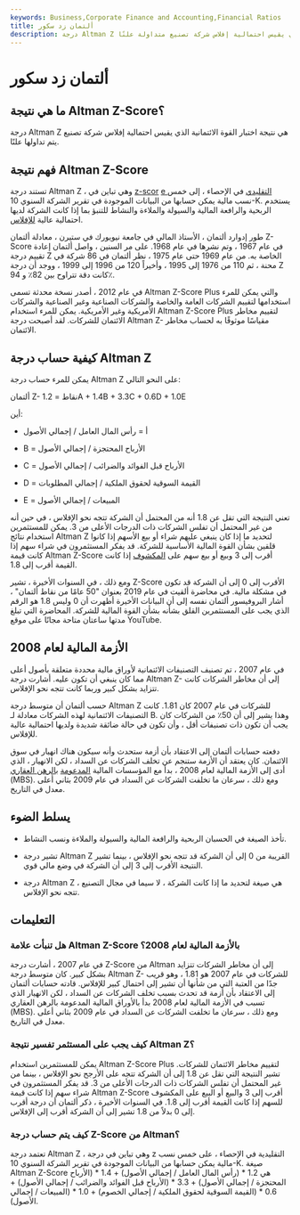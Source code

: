 ```yaml
---
keywords: Business,Corporate Finance and Accounting,Financial Ratios
title: ألتمان زد سكور
description: درجة Altman Z هي نتيجة اختبار القوة الائتمانية الذي يقيس احتمالية إفلاس شركة تصنيع متداولة علنًا.
---
```


# ألتمان زد سكور
## ما هي نتيجة Altman Z-Score؟

درجة Altman Z هي نتيجة اختبار القوة الائتمانية الذي يقيس احتمالية إفلاس شركة تصنيع يتم تداولها علنًا.

## فهم نتيجة Altman Z-Score

تستند درجة Altman Z ، وهي تباين في [z-scor](/zscore) [e التقليدي](/zscore) في الإحصاء ، إلى خمس نسب مالية يمكن حسابها من البيانات الموجودة في تقرير الشركة السنوي 10-K. يستخدم الربحية والرافعة المالية والسيولة والملاءة والنشاط للتنبؤ بما إذا كانت الشركة لديها احتمالية عالية [للإفلاس](/insolvency).

طور إدوارد ألتمان ، الأستاذ المالي في جامعة نيويورك في ستيرن ، معادلة ألتمان Z-Score في عام 1967 ، وتم نشرها في عام 1968. على مر السنين ، واصل ألتمان إعادة تقييم درجة Z الخاصة به. من عام 1969 حتى عام 1975 ، نظر ألتمان في 86 شركة في محنة ، ثم 110 من 1976 إلى 1995 ، وأخيراً 120 من 1996 إلى 1999 ، ووجد أن درجة Z كانت دقة تتراوح بين 82٪ و 94٪.

في عام 2012 ، أصدر نسخة محدثة تسمى Altman Z-Score Plus والتي يمكن للمرء استخدامها لتقييم الشركات العامة والخاصة والشركات الصناعية وغير الصناعية والشركات الأمريكية وغير الأمريكية. يمكن للمرء استخدام Altman Z-Score Plus لتقييم مخاطر الائتمان للشركات. لقد أصبحت درجة Altman Z- مقياسًا موثوقًا به لحساب مخاطر الائتمان.

## كيفية حساب درجة Altman Z

يمكن للمرء حساب درجة Altman Z على النحو التالي:

ألتمان Z- نقاط = 1.2A + 1.4B + 3.3C + 0.6D + 1.0E

أين:

- أ = رأس المال العامل / إجمالي الأصول

- B = الأرباح المحتجزة / إجمالي الأصول

- C = الأرباح قبل الفوائد والضرائب / إجمالي الأصول

- D = القيمة السوقية لحقوق الملكية / إجمالي المطلوبات

- E = المبيعات / إجمالي الأصول

تعني النتيجة التي تقل عن 1.8 أنه من المحتمل أن الشركة تتجه نحو الإفلاس ، في حين أنه من غير المحتمل أن تفلس الشركات ذات الدرجات الأعلى من 3. يمكن للمستثمرين استخدام نتائج Altman Z لتحديد ما إذا كان ينبغي عليهم شراء أو بيع الأسهم إذا كانوا قلقين بشأن القوة المالية الأساسية للشركة. قد يفكر المستثمرون في شراء سهم إذا كانت قيمة Altman Z-Score أقرب إلى 3 وبيع أو بيع سهم على [المكشوف](/shortselling) إذا كانت القيمة أقرب إلى 1.8.

ومع ذلك ، في السنوات الأخيرة ، تشير Z-Score الأقرب إلى 0 إلى أن الشركة قد تكون في مشكلة مالية. في محاضرة ألقيت في عام 2019 بعنوان "50 عامًا من نقاط ألتمان" ، أشار البروفيسور ألتمان نفسه إلى أن البيانات الأخيرة أظهرت أن 0 وليس 1.8 هو الرقم الذي يجب على المستثمرين القلق بشأنه بشأن القوة المالية للشركة. المحاضرة التي تبلغ مدتها ساعتان متاحة مجانًا على موقع YouTube.

## الأزمة المالية لعام 2008

في عام 2007 ، تم تصنيف التصنيفات الائتمانية لأوراق مالية محددة متعلقة بأصول أعلى مما كان ينبغي أن تكون عليه. أشارت درجة Altman Z- إلى أن مخاطر الشركات كانت تتزايد بشكل كبير وربما كانت تتجه نحو الإفلاس.

حسب ألتمان أن متوسط درجة Altman Z للشركات في عام 2007 كان 1.81. كانت التصنيفات الائتمانية لهذه الشركات معادلة لـ B. وهذا يشير إلى أن 50٪ من الشركات كان يجب أن تكون ذات تصنيفات أقل ، وأن تكون في حالة ضائقة شديدة ولديها احتمالية عالية للإفلاس.

دفعته حسابات ألتمان إلى الاعتقاد بأن أزمة ستحدث وأنه سيكون هناك انهيار في سوق الائتمان. كان يعتقد أن الأزمة ستنجم عن تخلف الشركات عن السداد ، لكن الانهيار ، الذي أدى إلى الأزمة المالية لعام 2008 ، بدأ مع المؤسسات المالية [المدعومة](/mbs) [بالرهن العقاري](/mbs) (MBS). ومع ذلك ، سرعان ما تخلفت الشركات عن السداد في عام 2009 بثاني أعلى معدل في التاريخ.

## يسلط الضوء

- تأخذ الصيغة في الحسبان الربحية والرافعة المالية والسيولة والملاءة ونسب النشاط.

- تشير درجة Altman Z القريبة من 0 إلى أن الشركة قد تتجه نحو الإفلاس ، بينما تشير النتيجة الأقرب إلى 3 إلى أن الشركة في وضع مالي قوي.

- درجة Altman Z هي صيغة لتحديد ما إذا كانت الشركة ، لا سيما في مجال التصنيع ، تتجه نحو الإفلاس.

## التعليمات

### هل تنبأت علامة Altman Z-Score بالأزمة المالية لعام 2008؟

في عام 2007 ، أشارت درجة Z-Score من Altman إلى أن مخاطر الشركات تتزايد بشكل كبير. كان متوسط درجة Altman Z- للشركات في عام 2007 هو 1.81 ، وهو قريب جدًا من العتبة التي من شأنها أن تشير إلى احتمال كبير للإفلاس. قادته حسابات ألتمان إلى الاعتقاد بأن أزمة قد تحدث بسبب تخلف الشركات عن السداد ، لكن الانهيار الذي تسبب في الأزمة المالية لعام 2008 بدأ بالأوراق المالية المدعومة بالرهن العقاري (MBS). ومع ذلك ، سرعان ما تخلفت الشركات عن السداد في عام 2009 بثاني أعلى معدل في التاريخ.

### كيف يجب على المستثمر تفسير نتيجة Altman Z؟

يمكن للمستثمرين استخدام Altman Z-Score Plus لتقييم مخاطر الائتمان للشركات. تشير النتيجة التي تقل عن 1.8 إلى أن الشركة تتجه على الأرجح نحو الإفلاس ، بينما من غير المحتمل أن تفلس الشركات ذات الدرجات الأعلى من 3. قد يفكر المستثمرون في شراء سهم إذا كانت قيمة Altman Z-Score أقرب إلى 3 والبيع أو البيع على المكشوف للسهم إذا كانت القيمة أقرب إلى 1.8. في السنوات الأخيرة ، ذكر ألتمان أن درجة أقرب إلى 0 بدلاً من 1.8 تشير إلى أن الشركة أقرب إلى الإفلاس.

### كيف يتم حساب درجة Z-Score من Altman؟

تعتمد درجة Altman Z ، وهي تباين في درجة z التقليدية في الإحصاء ، على خمس نسب مالية يمكن حسابها من البيانات الموجودة في تقرير الشركة السنوي 10-K. صيغة Altman Z-Score هي 1.2 * (رأس المال العامل / إجمالي الأصول) + 1.4 * (الأرباح المحتجزة / إجمالي الأصول) + 3.3 * (الأرباح قبل الفوائد والضرائب / إجمالي الأصول) + 0.6 * (القيمة السوقية لحقوق الملكية / إجمالي الخصوم) + 1.0 * (المبيعات / إجمالي الأصول).

